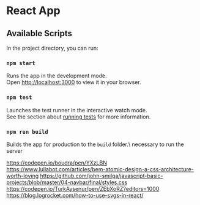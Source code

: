 # React App

## Available Scripts

In the project directory, you can run:

### `npm start`

Runs the app in the development mode.\
Open [http://localhost:3000](http://localhost:3000) to view it in your browser.

### `npm test`

Launches the test runner in the interactive watch mode.\
See the section about [running tests](https://facebook.github.io/create-react-app/docs/running-tests) for more information.

### `npm run build`

Builds the app for production to the `build` folder.\ necessary to run the server


https://codepen.io/boudra/pen/YXzLBN
https://www.lullabot.com/articles/bem-atomic-design-a-css-architecture-worth-loving
https://github.com/john-smilga/javascript-basic-projects/blob/master/04-navbar/final/styles.css
https://codepen.io/TurkAysenur/pen/ZEbXoRZ?editors=1000
https://blog.logrocket.com/how-to-use-svgs-in-react/